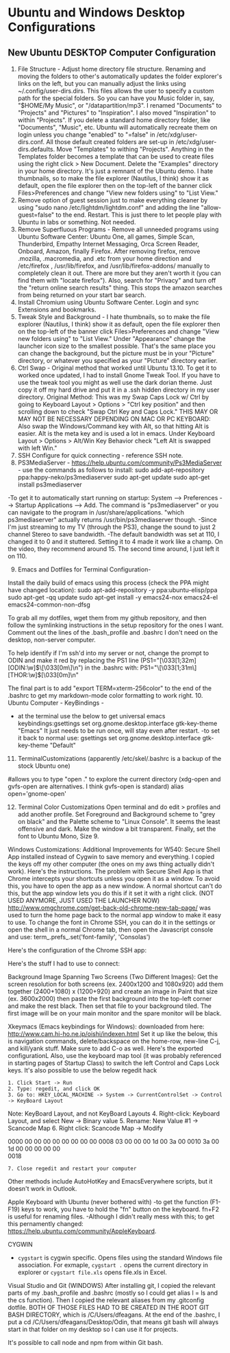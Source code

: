 # Ubuntu and Windows Desktop Configurations #
## New Ubuntu **DESKTOP** Computer Configuration ##
1. File Structure - Adjust home directory file structure. Renaming and moving the folders to other's automatically updates the folder explorer's links on the left, but you can manually adjust the links using ~/.config/user-dirs.dirs. This files allows the user to specify a custom path for the special folders. So you can have you Music folder in, say, "$HOME/My Music", or "/datapartition/mp3". I renamed "Documents" to "Projects" and "Pictures" to "Inspiration". I also moved "Inspiration" to within "Projects". If you delete a standard home directory folder, like "Documents", "Music", etc.  Ubuntu will automatically recreate them on login unless you change "enabled" to "=false" in /etc/xdg/user-dirs.conf. All those default created folders are set-up in /etc/xdg/user-dirs.defaults. Move "Templates" to withing "Projects". Anything in the Templates folder becomes a template that can be used to create files using the right click > New Document. Delete the "Examples" directory in your home directory. It's just a remnant of the Ubuntu demo. I hate thumbnails, so to make the file explorer (Nautilus, I think) show it as default, open the file explorer then on the top-left of the banner click Files>Preferences and change "View new folders using" to "List View."
2. Remove option of guest session just to make everything cleaner by using "sudo nano /etc/lightdm/lightdm.conf" and adding the line "allow-guest=false" to the end. Restart. This is just there to let people play with Ubuntu in labs or something. Not needed.
3. Remove Superfluous Programs - Remove all unneeded programs using Ubuntu Software Center: Ubuntu One, all games, Simple Scan, Thunderbird, Empathy Internet Messaging, Orca Screen Reader, Onboard, Amazon, finally Firefox. After removing firefox, remove .mozilla, .macromedia, and .etc from your home direction and /etc/firefox , /usr/lib/firefox, and /usr/lib/firefox-addons/ manually to completely clean it out. There are more but they aren't worth it (you can find them with "locate firefox"). Also, search for "Privacy" and turn off the "return online search results" thing. This stops the amazon searches from being returned on your start bar search.
4. Install Chromium using Ubuntu Software Center. Login and sync Extensions and bookmarks.
5. Tweak Style and Background -  I hate thumbnails, so to make the file explorer (Nautilus, I think) show it as default, open the file explorer then on the top-left of the banner click Files>Preferences and change "View new folders using" to "List View." Under "Appearance" change the launcher icon size to the smallest possible. That's the same place you can change the background, but the picture must be in your "Picture" directory, or whatever you specified as your "Picture" directory earlier.
6. Ctrl Swap - Original method that worked until Ubuntu 13.10. To get it to worked once updated, I had to install Gnome Tweak Tool. If you have to use the tweak tool you might as well use the dark dorian theme. Just copy it off my hard drive and put it in a .ssh hidden directory in my user directory.
Original Method:
This was my Swap Caps Lock w/ Ctrl by going to Keyboard Layout > Options > "Ctrl key position" and then scrolling down to check "Swap Ctrl Key and Caps Lock."
THIS MAY OR MAY NOT BE NECESSARY DEPENDING ON MAC OR PC KEYBOARD: Also swap the Windows/Command key with Alt, so that hitting Alt is easier. Alt is the meta key and is used a lot in emacs. Under Keyboard Layout > Options > Alt/Win Key Behavior check "Left Alt is swapped with left Win." 
7. SSH Configure for quick connecting - reference SSH note.
8. PS3MediaServer - https://help.ubuntu.com/community/Ps3MediaServer  - use the commands as follows to install:
sudo add-apt-repository ppa:happy-neko/ps3mediaserver
sudo apt-get update
sudo apt-get install ps3mediaserver

-To get it to automatically start running on startup: System --> Preferences --> Startup Applications --> Add. The command is "ps3mediaserver" or you can navigate to the program in /usr/share/applications. "which ps3mediaserver" actually returns /usr/bin/ps3mediaserver though.
-Since I'm just streaming to my TV (through the PS3), change the sound to just 2 channel Stereo to save bandwidth.
-The default bandwidth was set at 110, I changed it to 0 and it stuttered. Setting it to 4 made it work like a champ. On the video, they recommend around 15. The second time around, I just left it on 110.

9. Emacs and Dotfiles for Terminal Configuration-

Install the daily build of emacs using this process (check the PPA might have changed location):
sudo apt-add-repository -y ppa:ubuntu-elisp/ppa
sudo apt-get -qq update
sudo apt-get install -y emacs24-nox emacs24-el emacs24-common-non-dfsg

To grab all my dotfiles, wget them from my github repository, and then follow the symlinking instructions in the setup repository for the ones I want. Comment out the lines of the .bash_profile and .bashrc I don't need on the desktop, non-server computer. 

To help identify if I'm ssh'd into my server or not, change the prompt to ODIN and make it red by replacing the PS1 line (PS1="\[\033[1;32m\][ODIN:\w]$\[\033[0m\]\n")  in the .bashrc with:  
PS1="\[\033[1;31m\][THOR:\w]$\[\033[0m\]\n"

The final part is to add "export TERM=xterm-256color" to the end of the .bashrc to get my markdown-mode color formatting to work right.
10. Ubuntu Computer - KeyBindings - 
- at the terminal use the below to get universal emacs keybindings:gsettings set org.gnome.desktop.interface gtk-key-theme "Emacs"
It just needs to be run once, will stay even after restart.
-to set it back to normal use:
gsettings set org.gnome.desktop.interface gtk-key-theme "Default"

11. TerminalCustomizations (apparently /etc/skel/.bashrc is a backup of the stock Ubuntu one)


#allows you to type "open ." to explore the current directory (xdg-open and gvfs-open are alternatives. I think gvfs-open is standard)
alias open='gnome-open'

12. Terminal Color Customizations
Open terminal and do edit > profiles and add another profile. Set Foreground and Background scheme to "grey on black" and the Palette scheme to "Linux Console". It seems the least offensive and dark. Make the window a bit transparent. Finally, set the font to Ubuntu Mono, Size 9.

Windows Customizations:
Additional Improvements for W540:
Secure Shell App installed instead of Cygwin to save memory and everything. I copied the keys off my other computer (the ones on my aws thing actually didn't work). Here's the instructions. 
The problem with Secure Shell App is that Chrome intercepts your shortcuts unless you open it as a window. To avoid this, you have to open the app as a new window. A normal shortcut can't do this, but the app window lets you do this if it set it with a right click. 
(NOT USED ANYMORE, JUST USED THE LAUNCHER NOW) http://www.omgchrome.com/get-back-old-chrome-new-tab-page/ was used to turn the home page back to the normal app window to make it easy to use.
To change the font in Chrome SSH, you can do it in the settings or open the shell in a normal Chrome tab, then open the Javascript console and use:  term_.prefs_.set('font-family', 'Consolas')

Here's the configuration of the Chrome SSH app:

Here's the stuff I had to use to connect: 





Background Image Spanning Two Screens (Two Different Images):
Get the screen resolution for both screens (ex. 2400x1200 and 1080x920) add them together (2400+1080) x (1200+920) and create an image in Paint that size (ex. 3600x2000) then paste the first background into the top-left corner and make the rest black. Then set that file to your background tiled. The first image will be on your main monitor and the spare monitor will be black.

Xkeymacs (Emacs keybindings for Windows): downloaded from here: http://www.cam.hi-ho.ne.jp/oishi/indexen.html
Set it up like the below, this is navigation commands, delete/backspace on the home-row, new-line C-j, and kill/yank stuff. Make sure to add C-o as well. Here's the exported configurationL
Also, use the keyboard map tool (it was probably referenced in starting pages of Startup Class) to switch the left Control and Caps Lock keys. It's also possible to use the below regedit hack

	1. Click Start -> Run
	2. Type: regedit, and click OK
	3. Go to: HKEY_LOCAL_MACHINE -> System -> CurrentControlSet -> Control -> KeyBoard Layout 
Note: KeyBoard Layout, and not KeyBoard Layouts
	4. Right-click: Keyboard Layout, and select New -> Binary value
	5. Rename: New Value #1 -> Scancode Map
	6. Right click: Scancode Map -> Modify

0000  00 00 00 00 00 00 00 00
0008  03 00 00 00 1d 00 3a 00
0010  3a 00 1d 00 00 00 00 00  
0018


	7. Close regedit and restart your computer

Other methods include AutoHotKey and EmacsEverywhere scripts, but it doesn't work in Outlook.

Apple Keyboard with Ubuntu (never bothered with)
-to get the function (F1-F19) keys to work, you have to hold the "fn" button on the keyboard. fn+F2 is useful for renaming files. -Although I didn't really mess with this; to get this pernamently changed: https://help.ubuntu.com/community/AppleKeyboard.

CYGWIN
- `cygstart` is cygwin specific. Opens files using the standard Windows file association. For exmaple, `cygstart .` opens the current directory in explorer or `cygstart file.xls` opens file.xls in Excel.

Visual Studio and Git (WINDOWS)
After installing git, I copied the relevant parts of my .bash_profile and .bashrc (mostly so I could get alias l = ls and the cs function). Then I copied the relevant aliases from my .gitconfig dotfile. BOTH OF THOSE FILES HAD TO BE CREATED IN THE ROOT GIT BASH DIRECTORY, which is /C/Users/dfeagans. At the end of the .bashrc, I put a cd /C/Users/dfeagans/Desktop/Odin, that means git bash will always start in that folder on my desktop so I can use it for projects.

It's possible to call node and npm from within Git bash.





